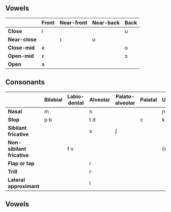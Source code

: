 ## Vowels
|                | Front | Near-front | Near-back | Back |
| -------------- | ----- | ---------- | --------- | ---- |
| **Close**      | i     |            |           | u    |
| **Near-close** |       | ɪ          | ʊ         |      |
| **Close-mid**  | e     |            |           | o    |
| **Open-mid**   | ɛ     |            |           | ɔ    |
| **Open**       | a     |            |           |      |
## Consonants
|                            | Bilabial | Labio-dental | Alveolar | Palato-alveolar | Palatal | Uvular | Glottal |
| -------------------------- | -------- | ------------ | -------- | --------------- | ------- | ------ | ------- |
| **Nasal**                  | m        |              | n        |                 |         | ɲ      |         |
| **Stop**                   | p b      |              | t d      |                 | c       | k ɡ    |         |
| **Sibilant fricative**     |          |              | s        | ʃ               |         |        |         |
| **Non-sibilant fricative** |          | f v          |          |                 |         | (x)    | h       |
| **Flap or tap**            |          |              | ɾ        |                 |         |        |         |
| **Trill**                  |          |              | r        |                 |         |        |         |
| **Lateral approximant**    |          |              | l        |                 |         |        |         |
## Vowels